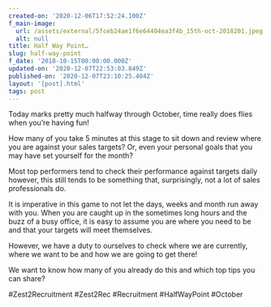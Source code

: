 ```yaml
---
created-on: '2020-12-06T17:52:24.100Z'
f_main-image:
  url: /assets/external/5fceb24ae1f6e64404ea3f4b_15th-oct-2018201.jpeg
  alt: null
title: Half Way Point…
slug: half-way-point
f_date: '2018-10-15T00:00:00.000Z'
updated-on: '2020-12-07T22:53:03.849Z'
published-on: '2020-12-07T23:10:25.404Z'
layout: '[post].html'
tags: post
---
```


Today marks pretty much halfway through October, time really does flies when you’re having fun!

How many of you take 5 minutes at this stage to sit down and review where you are against your sales targets? Or, even your personal goals that you may have set yourself for the month?

Most top performers tend to check their performance against targets daily however, this still tends to be something that, surprisingly, not a lot of sales professionals do.

It is imperative in this game to not let the days, weeks and month run away with you. When you are caught up in the sometimes long hours and the buzz of a busy office, it is easy to assume you are where you need to be and that your targets will meet themselves.

However, we have a duty to ourselves to check where we are currently, where we want to be and how we are going to get there!

We want to know how many of you already do this and which top tips you can share?

#Zest2Recruitment #Zest2Rec #Recruitment #HalfWayPoint #October
